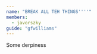 ```yaml
---
name: "BREAK ALL TEH THINGS''''"
members: 
  - javorszky
guide: "gfwilliams"
---
```


Some derpiness
